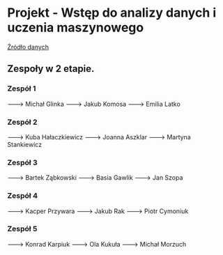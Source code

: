 # Projekt - Wstęp do analizy danych i uczenia maszynowego

[Źródło danych](https://www.kaggle.com/datasets/yasserh/loan-default-dataset)

## Zespoły w 2 etapie.
### Zespół 1
---> Michał Glinka
---> Jakub Komosa
---> Emilia Latko

### Zespół 2
---> Kuba Hałaczkiewicz
---> Joanna Aszklar
---> Martyna Stankiewicz

### Zespół 3
---> Bartek Ząbkowski
---> Basia Gawlik
---> Jan Szopa

### Zespół 4
---> Kacper Przywara
---> Jakub Rak
---> Piotr Cymoniuk

### Zespół 5
---> Konrad Karpiuk
---> Ola Kukuła
---> Michał Morzuch
